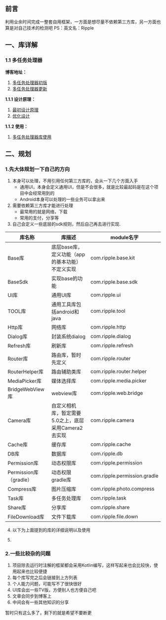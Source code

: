 ## 前言
利用业余时间完成一整套自用框架，一方面是想尽量不依赖第三方库，另一方面也算是对自己技术的检测吧
PS：英文名：Ripple
## 一、库详解
### 1.1 多任务处理器
**博客地址：**
1. [多任务处理器初版](https://blog.csdn.net/qq_23195583/article/details/106569808)
2. [多任务处理器更新](https://blog.csdn.net/qq_23195583/article/details/106794355)

**1.1.1 设计原理：**
1. [最初设计原理](https://github.com/1181631922/ModuleSample/blob/master/ripple_task/doc/DesignPrinciple.md)
2. [优化设计](https://github.com/1181631922/ModuleSample/blob/master/ripple_task/doc/DesignPrinciple2.md)

**1.1.2 使用：**
1. [多任务处理器库使用](https://github.com/1181631922/ModuleSample/tree/master/ripple_task)


## 二、规划
### 1.先大体规划一下自己的方向
1. 本身可以处理，不用引用任何第三方库的，会从一下几个方面入手
    * 通用UI，本身会定义通用UI，但是不会很多，就是比较最起码是在这个项目中会经常用到的
    * Android本身可以处理的一些业务可以拿出来
2. 需要依赖第三方库才能进行处理
    * 最常用的就是网络，下载
    * 常用的支付，分享等    
3. 自己会定义一些底层的sdk规则，然后自己再去进行实现.


| 库名称            | 库描述                             | module名字                  |
|----------------|---------------------------------|---------------------------|
| Base库          | 底层base库，定义功能（app的基本功能）不定义实现     | com.ripple.base.kit       |
| BaseSdk        | 实现base的功能                       | com.ripple.base.sdk       |
| UI库            | 通用UI库                           | com.ripple.ui             |
| TOOL库            | 通用工具库包括android和java                           | com.ripple.tool             |
| Http库         | 网络库                             | com.ripple.http          |
| Dialog库        | 封装系统dialog                      | com.ripple.dialog         |
| Refresh库       | 刷新库                             | com.ripple.refresh        |
| Router库        | 路由库，暂时先定义                       | com.ripple.router         |
| RouterHelper库  | 路由辅助类库                          | com.ripple.router.helper  |
| MediaPicker库   | 媒体选择库                           | com.ripple.media.picker   |
| BridgeWebView库 | webview库                        | com.ripple.web.bridge     |
| Camera库        | 自定义相机库，暂定需要5.0之上，底层采用Camera2去实现 | com.ripple.camera         |
| Cache库         | 缓存库                             | com.ripple.cache          |
| DB库            | 数据库                             | com.ripple.db             |
| Permission库    | 动态权限库                           | com.ripple.permission     |
| Permission库（gradle）    | 动态权限gradle库                           | com.ripple.permission.gradle     |
| Compress库      | 图片压缩库                           | com.ripple.photo.compress |
| Task库      | 多任务处理库                           | com.ripple.task |
| Share库         | 分享库                             | com.ripple.share          |
| FileDownload库         | 文件下载库                             | com.ripple.file.down          |


4. 以下为上面提到的库的详细说明以及使用


5. 

### 2.一些比较杂的问题
1. 项目除去运行时注解的框架都会采用Kotlin编写，这样写起来也会比较快，使用起来也比较便捷
2. 每个库写完之后会链接到上方列表
3. 个人能力问题，可能写不了很快很好
4. UI库会出一些TV版，方便别人也方便自己吧
5. 文章会同步到博客上
6. 中间会有一些其他知识的分享

暂时只有这么多了，剩下的就是希望不要断更



